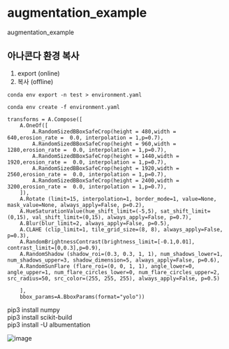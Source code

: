 # augmentation_example
augmentation_example

## 아나콘다 환경 복사 
1. export  (online)
2. 복사     (offline)

```
conda env export -n test > environment.yaml
```

```
conda env create -f environment.yaml
```
```
transforms = A.Compose([
    A.OneOf([
        A.RandomSizedBBoxSafeCrop(height = 480,width = 640,erosion_rate =  0.0, interpolation = 1,p=0.7),
        A.RandomSizedBBoxSafeCrop(height = 960,width = 1280,erosion_rate =  0.0, interpolation = 1,p=0.7),
        A.RandomSizedBBoxSafeCrop(height = 1440,width = 1920,erosion_rate =  0.0, interpolation = 1,p=0.7),
        A.RandomSizedBBoxSafeCrop(height = 1920,width = 2560,erosion_rate =  0.0, interpolation = 1,p=0.7),
        A.RandomSizedBBoxSafeCrop(height = 2400,width = 3200,erosion_rate =  0.0, interpolation = 1,p=0.7),
    ]),
    A.Rotate (limit=15, interpolation=1, border_mode=1, value=None, mask_value=None, always_apply=False, p=0.2),
    A.HueSaturationValue(hue_shift_limit=(-5,5), sat_shift_limit=(0,15), val_shift_limit=(0,15), always_apply=False, p=0.7), 
    A.Blur(blur_limit=2, always_apply=False, p=0.5),
    A.CLAHE (clip_limit=1, tile_grid_size=(8, 8), always_apply=False, p=0.3),
    A.RandomBrightnessContrast(brightness_limit=[-0.1,0.01], contrast_limit=[0,0.3],p=0.9),
    A.RandomShadow (shadow_roi=(0.3, 0.3, 1, 1), num_shadows_lower=1, num_shadows_upper=3, shadow_dimension=5, always_apply=False, p=0.6),
    A.RandomSunFlare (flare_roi=(0, 0, 1, 1), angle_lower=0, angle_upper=1, num_flare_circles_lower=0, num_flare_circles_upper=2, src_radius=50, src_color=(255, 255, 255), always_apply=False, p=0.5)

    ],
    bbox_params=A.BboxParams(format="yolo"))
```

pip3 install numpy  
pip3 install scikit-build  
pip3 install -U albumentation  

![image](https://user-images.githubusercontent.com/52307552/147082502-d5f1abc1-610d-4029-a8c1-d0ef38b4fa7c.png)
